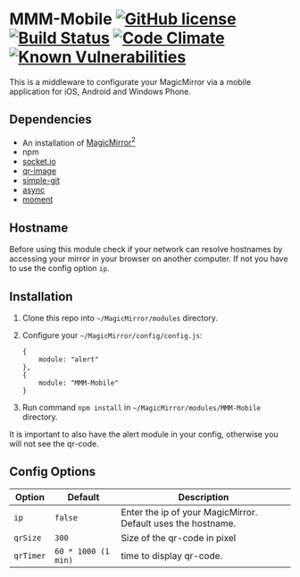 # MMM-Mobile [![GitHub license](https://img.shields.io/badge/license-MIT-blue.svg?style=flat)](https://raw.githubusercontent.com/fewieden/MMM-Mobile/master/LICENSE) [![Build Status](https://travis-ci.org/fewieden/MMM-Mobile.svg?branch=master)](https://travis-ci.org/fewieden/MMM-Mobile) [![Code Climate](https://codeclimate.com/github/fewieden/MMM-Mobile/badges/gpa.svg?style=flat)](https://codeclimate.com/github/fewieden/MMM-Mobile) [![Known Vulnerabilities](https://snyk.io/test/github/fewieden/mmm-mobile/badge.svg)](https://snyk.io/test/github/fewieden/mmm-mobile)

This is a middleware to configurate your MagicMirror via a mobile application for iOS, Android and Windows Phone.

## Dependencies

* An installation of [MagicMirror<sup>2</sup>](https://github.com/MichMich/MagicMirror)
* npm
* [socket.io](https://www.npmjs.com/package/socket.io)
* [qr-image](https://www.npmjs.com/package/qr-image)
* [simple-git](https://www.npmjs.com/package/simple-git)
* [async](https://www.npmjs.com/package/async)
* [moment](https://www.npmjs.com/package/moment)

## Hostname

Before using this module check if your network can resolve hostnames by accessing your mirror in your browser on another computer.
If not you have to use the config option `ip`.

## Installation

1. Clone this repo into `~/MagicMirror/modules` directory.
1. Configure your `~/MagicMirror/config/config.js`:

    ```
    {
        module: "alert"
    },
    {
        module: "MMM-Mobile"
    }
    ```

1. Run command `npm install` in `~/MagicMirror/modules/MMM-Mobile` directory.

It is important to also have the alert module in your config, otherwise you will not see the qr-code.

## Config Options

| **Option** | **Default** | **Description** |
| --- | --- | --- |
| `ip` | `false` | Enter the ip of your MagicMirror. Default uses the hostname. |
| `qrSize` | `300` | Size of the qr-code in pixel |
| `qrTimer` | `60 * 1000 (1 min)` | time to display qr-code. |
